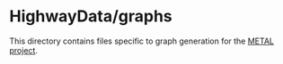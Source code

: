 # HighwayData/graphs

This directory contains files specific to graph generation for the [METAL project](http://courses.teresco.org/metal/).
